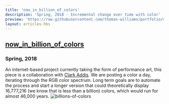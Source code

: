 ```yaml
---
title: 'now_in_billion_of_colors'
description: 'Spring, 2018 - Incremental change over time with color'
preview: 'https://raw.githubusercontent.com/thomas-williams/portfolio/master/pictures/other/billions_of_colors.png'
layout: articles.hbs
---
```

## [now_in_billion_of_colors](https://www.instagram.com/now_in_billions_of_colors/)
### Spring, 2018

An internet-based project currently taking the form of performance art, this piece is a collaboration with [Clark Addis](http://clarkaddis.com/). We are posting a color a day, iterating through the RGB color spectrum. Long term goals are to automate the process and start a longer version that could theoretically display 16,777,216 (we know that is less than a billion) colors, which would run for almost 46,000 years.
![billions-of-colors](https://raw.githubusercontent.com/thomas-williams/portfolio/master/pictures/other/billions_of_colors.png)